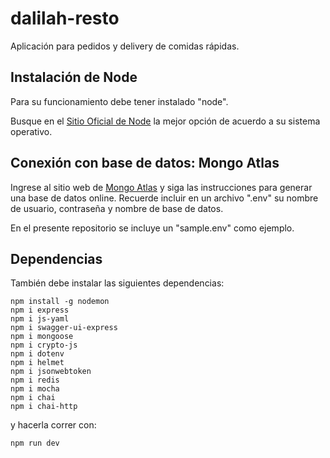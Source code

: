 # dalilah-resto
Aplicación para pedidos y delivery de comidas rápidas. 

## Instalación de Node
Para su funcionamiento debe tener instalado "node". 

Busque en el [Sitio Oficial de Node](https://nodejs.org/es/download/) la mejor opción de acuerdo a su sistema operativo.

## Conexión con base de datos: Mongo Atlas 
Ingrese al sitio web de [Mongo Atlas](https://www.mongodb.com/es/cloud/atlas) y siga las instrucciones para generar una base de datos online. Recuerde incluir en un archivo ".env" su nombre de usuario, contraseña y nombre de base de datos.

En el presente repositorio se incluye un "sample.env" como ejemplo. 

## Dependencias
También debe instalar las siguientes dependencias:
~~~
npm install -g nodemon
npm i express
npm i js-yaml
npm i swagger-ui-express
npm i mongoose
npm i crypto-js
npm i dotenv
npm i helmet
npm i jsonwebtoken
npm i redis
npm i mocha
npm i chai
npm i chai-http
~~~
y hacerla correr con: 
~~~
npm run dev
~~~